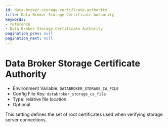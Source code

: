 ```yaml
---
id: data-broker-storage-certificate-authority
title: Data Broker Storage Certificate Authority
keywords:
- reference
- Data Broker Storage Certificate Authority
pagination_prev: null
pagination_next: null
---
```



# Data Broker Storage Certificate Authority
- Environment Variable: `DATABROKER_STORAGE_CA_FILE`
- Config File Key: `databroker_storage_ca_file`
- Type: relative file location
- Optional

This setting defines the set of root certificates used when verifying storage server connections.

